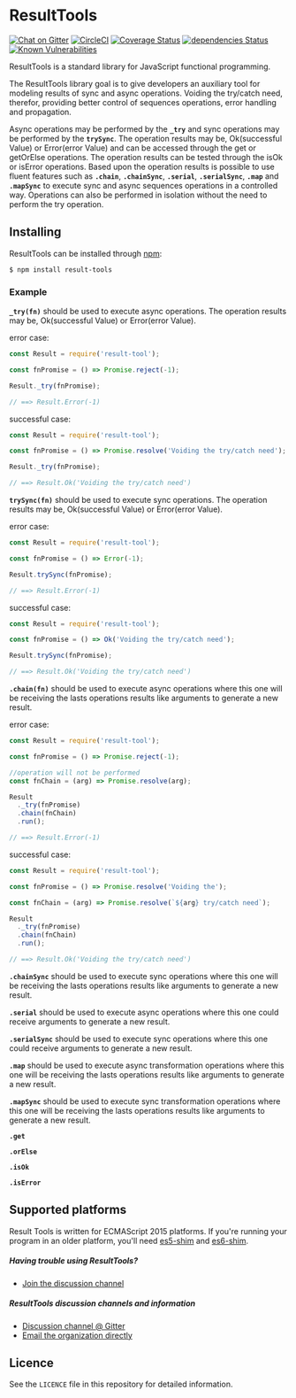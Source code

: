 ResultTools
============

[![Chat on Gitter](https://img.shields.io/gitter/room/result-tools/discussion.svg?style=flat-square)](https://gitter.im/result-tools/discussion)
[![CircleCI](https://circleci.com/gh/rafaelfcads/result-tools.svg?style=svg)](https://circleci.com/gh/rafaelfcads/result-tools)
[![Coverage Status](https://coveralls.io/repos/github/rafaelfcads/result-tools/badge.svg?branch=master)](https://coveralls.io/github/rafaelfcads/result-tools?branch=master)
[![dependencies Status](https://david-dm.org/rafaelfcads/result-tools/status.svg)](https://david-dm.org/rafaelfcads/result-tools)
[![Known Vulnerabilities](https://snyk.io/test/github/rafaelfcads/result-tools/badge.svg?targetFile=package.json)](https://snyk.io/test/github/rafaelfcads/result-tools?targetFile=package.json)


ResultTools is a standard library for JavaScript functional programming.

The ResultTools library goal is to give developers an auxiliary tool for modeling results of sync and async operations. Voiding the try/catch need, therefor, providing better control of sequences operations, error handling and propagation.

Async operations may be performed by the **`_try`** and sync operations may be performed by the **`trySync`**. 
The operation results may be, Ok(successful Value) or Error(error Value) and can be accessed through the get or getOrElse operations. The operation results can be tested through the isOk or isError operations. Based upon the operation results is possible to use fluent features such as **`.chain`**, **`.chainSync`**, **`.serial`**,  **`.serialSync`**, **`.map`** and **`.mapSync`** to execute sync and async sequences operations in a controlled way. Operations can also be performed in isolation without the need to perform the try operation.

## Installing

ResultTools can be installed through [npm][]:

    $ npm install result-tools


### Example

**`_try(fn)`** should be used to execute async operations. The operation results may be, Ok(successful Value) or Error(error Value).

error case:
```js
const Result = require('result-tool');

const fnPromise = () => Promise.reject(-1);

Result._try(fnPromise);

// ==> Result.Error(-1)
```

successful case:
```js
const Result = require('result-tool');

const fnPromise = () => Promise.resolve('Voiding the try/catch need');

Result._try(fnPromise);

// ==> Result.Ok('Voiding the try/catch need')
```


**`trySync(fn)`** should be used to execute sync operations. The operation results may be, Ok(successful Value) or Error(error Value).

error case:
```js
const Result = require('result-tool');

const fnPromise = () => Error(-1);

Result.trySync(fnPromise);

// ==> Result.Error(-1)
```

successful case:
```js
const Result = require('result-tool');

const fnPromise = () => Ok('Voiding the try/catch need');

Result.trySync(fnPromise);

// ==> Result.Ok('Voiding the try/catch need')
```


**`.chain(fn)`** should be used to execute async operations where this one will be receiving the lasts operations results like arguments to generate a new result.


error case:
```js
const Result = require('result-tool');

const fnPromise = () => Promise.reject(-1);

//operation will not be performed
const fnChain = (arg) => Promise.resolve(arg);

Result
  ._try(fnPromise)
  .chain(fnChain)
  .run();

// ==> Result.Error(-1)
```

successful case:
```js
const Result = require('result-tool');

const fnPromise = () => Promise.resolve('Voiding the');

const fnChain = (arg) => Promise.resolve(`${arg} try/catch need`);

Result
  ._try(fnPromise)
  .chain(fnChain)
  .run();

// ==> Result.Ok('Voiding the try/catch need')
```

**`.chainSync`** should be used to execute sync operations where this one will be receiving the lasts operations results like arguments to generate a new result.

**`.serial`** should be used to execute async operations where this one could receive arguments to generate a new result.

**`.serialSync`** should be used to execute sync operations where this one could receive arguments to generate a new result.

**`.map`** should be used to execute async transformation operations where this one will be receiving the lasts operations results like arguments to generate a new result.

**`.mapSync`** should be used to execute sync transformation operations where this one will be receiving the lasts operations results like arguments to generate a new result.

**`.get`**

**`.orElse`**

**`.isOk`**

**`.isError`**

## Supported platforms

Result Tools is written for ECMAScript 2015 platforms. If you're running your program in
an older platform, you'll need [es5-shim][] and [es6-shim][].

[es5-shim]: https://github.com/es-shims/es5-shim
[es6-shim]: https://github.com/es-shims/es6-shim


##### Having trouble using ResultTools?

  - [Join the discussion channel][gitter]


##### ResultTools discussion channels and information

  - [Discussion channel @ Gitter][gitter]
  - [Email the organization directly](mailto:resulttoolsfunctionalp@gmail.com)

## Licence

See the `LICENCE` file in this repository for detailed information.

[npm]: https://www.npmjs.com
[gitter]: https://gitter.im/result-tools/discussion


